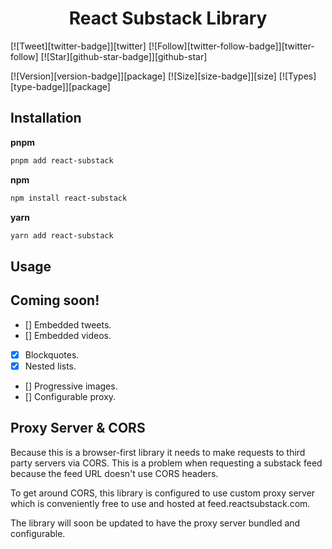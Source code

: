 <h1 align="center">React Substack Library</h1>

[![Tweet][twitter-badge]][twitter]
[![Follow][twitter-follow-badge]][twitter-follow]
[![Star][github-star-badge]][github-star]

[![Version][version-badge]][package]
[![Size][size-badge]][size]
[![Types][type-badge]][package]

## Installation
**pnpm**
```sh
pnpm add react-substack
```

**npm**
```sh
npm install react-substack
```

**yarn**
```sh
yarn add react-substack
```

## Usage

## Coming soon!
- [] Embedded tweets.
- [] Embedded videos.
- [x] Blockquotes.
- [x] Nested lists.
- [] Progressive images.
- [] Configurable proxy.

## Proxy Server & CORS
Because this is a browser-first library it needs to make requests to third party servers via CORS. This is a problem when requesting a substack feed because the feed URL doesn't use CORS headers.

To get around CORS, this library is configured to use custom proxy server which is conveniently free to use and hosted at feed.reactsubstack.com.

The library will soon be updated to have the proxy server bundled and configurable.